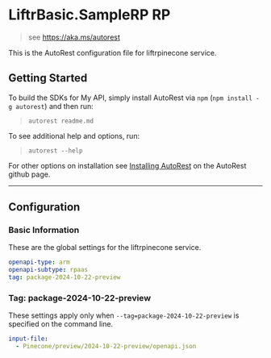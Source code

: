 # LiftrBasic.SampleRP RP

> see https://aka.ms/autorest

This is the AutoRest configuration file for liftrpinecone service.

## Getting Started

To build the SDKs for My API, simply install AutoRest via `npm` (`npm install -g autorest`) and then run:

> `autorest readme.md`

To see additional help and options, run:

> `autorest --help`

For other options on installation see [Installing AutoRest](https://aka.ms/autorest/install) on the AutoRest github page.

---

## Configuration

### Basic Information

These are the global settings for the liftrpinecone service.

```yaml
openapi-type: arm
openapi-subtype: rpaas
tag: package-2024-10-22-preview
```
### Tag:  package-2024-10-22-preview

These settings apply only when `--tag=package-2024-10-22-preview` is specified on the command line. 

```yaml $(tag) == 'package-2024-10-22-preview'
input-file:
  - Pinecone/preview/2024-10-22-preview/openapi.json
```